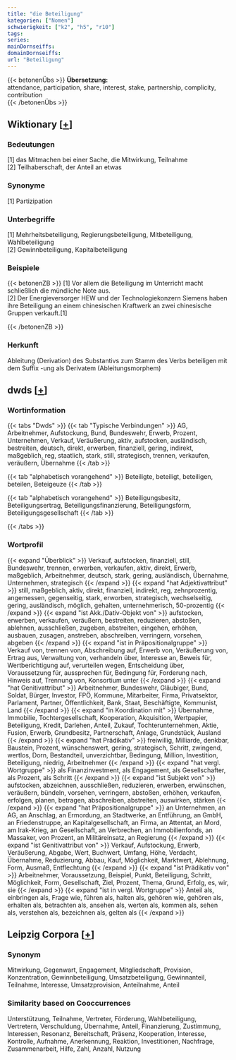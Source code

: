 ```yaml
---
title: "die Beteiligung"
kategorien: ["Nomen"]
schwierigkeit: ["k2", "h5", "r10"]
tags:
series:
mainDornseiffs:
domainDornseiffs:
url: "Beteiligung"
---
```


{{< betonenÜbs >}}
**Übersetzung:**  
attendance, participation, share, interest, stake, partnership, complicity, contribution  
{{< /betonenÜbs >}}

## Wiktionary [[+](https://de.wiktionary.org/wiki/Beteiligung)]

### Bedeutungen
[1] das Mitmachen bei einer Sache, die Mitwirkung, Teilnahme  
[2] Teilhaberschaft, der Anteil an etwas  

### Synonyme
[1] Partizipation  

### Unterbegriffe
[1] Mehrheitsbeteiligung, Regierungsbeteiligung, Mitbeteiligung, Wahlbeteiligung  
[2] Gewinnbeteiligung, Kapitalbeteiligung  

### Beispiele
{{< betonenZB >}}
[1] Vor allem die Beteiligung im Unterricht macht schließlich die mündliche Note aus.  
[2] Der Energieversorger HEW und der Technologiekonzern Siemens haben ihre Beteiligung an einem chinesischen Kraftwerk an zwei chinesische Gruppen verkauft.[1]  

{{< /betonenZB >}}
### Herkunft
Ableitung (Derivation) des Substantivs zum Stamm des Verbs beteiligen mit dem Suffix -ung als Derivatem (Ableitungsmorphem)  



## dwds [[+](https://www.dwds.de/wb/Beteiligung)]

### Wortinformation
{{< tabs "Dwds" >}}
{{< tab "Typische Verbindungen" >}}
AG, Arbeitnehmer, Aufstockung, Bund, Bundeswehr, Erwerb, Prozent, Unternehmen, Verkauf, Veräußerung, aktiv, aufstocken, ausländisch, bestreiten, deutsch, direkt, erwerben, finanziell, gering, indirekt, maßgeblich, reg, staatlich, stark, still, strategisch, trennen, verkaufen, veräußern, Übernahme
{{< /tab >}}

{{< tab "alphabetisch vorangehend" >}}
Beteiligte, beteiligt, beteiligen, beteilen, Beteigeuze
{{< /tab >}}

{{< tab "alphabetisch vorangehend" >}}
Beteiligungsbesitz, Beteiligungsertrag, Beteiligungsfinanzierung, Beteiligungsform, Beteiligungsgesellschaft
{{< /tab >}}

{{< /tabs >}}

### Wortprofil
{{< expand "Überblick" >}} Verkauf, aufstocken, finanziell, still, Bundeswehr, trennen, erwerben, verkaufen, aktiv, direkt, Erwerb, maßgeblich, Arbeitnehmer, deutsch, stark, gering, ausländisch, Übernahme, Unternehmen, strategisch {{< /expand >}}
{{< expand "hat Adjektivattribut" >}} still, maßgeblich, aktiv, direkt, finanziell, indirekt, reg, zehnprozentig, angemessen, gegenseitig, stark, erworben, strategisch, wechselseitig, gering, ausländisch, möglich, gehalten, unternehmerisch, 50-prozentig {{< /expand >}}
{{< expand "ist Akk./Dativ-Objekt von" >}} aufstocken, erwerben, verkaufen, veräußern, bestreiten, reduzieren, abstoßen, ablehnen, ausschließen, zugeben, abstreiten, eingehen, erhöhen, ausbauen, zusagen, anstreben, abschreiben, verringern, vorsehen, abgeben {{< /expand >}}
{{< expand "ist in Präpositionalgruppe" >}} Verkauf von, trennen von, Abschreibung auf, Erwerb von, Veräußerung von, Ertrag aus, Verwaltung von, verhandeln über, Interesse an, Beweis für, Wertberichtigung auf, verurteilen wegen, Entscheidung über, Voraussetzung für, aussprechen für, Bedingung für, Forderung nach, Hinweis auf, Trennung von, Konsortium unter {{< /expand >}}
{{< expand "hat Genitivattribut" >}} Arbeitnehmer, Bundeswehr, Gläubiger, Bund, Soldat, Bürger, Investor, FPÖ, Kommune, Mitarbeiter, Firma, Privatsektor, Parlament, Partner, Öffentlichkeit, Bank, Staat, Beschäftigte, Kommunist, Land {{< /expand >}}
{{< expand "in Koordination mit" >}} Übernahme, Immobilie, Tochtergesellschaft, Kooperation, Akquisition, Wertpapier, Beteiligung, Kredit, Darlehen, Anteil, Zukauf, Tochterunternehmen, Aktie, Fusion, Erwerb, Grundbesitz, Partnerschaft, Anlage, Grundstück, Ausland {{< /expand >}}
{{< expand "hat Prädikativ" >}} freiwillig, Milliarde, denkbar, Baustein, Prozent, wünschenswert, gering, strategisch, Schritt, zwingend, wertlos, Dorn, Bestandteil, unverzichtbar, Bedingung, Million, Investition, Beteiligung, niedrig, Arbeitnehmer {{< /expand >}}
{{< expand "hat vergl. Wortgruppe" >}} als Finanzinvestment, als Engagement, als Gesellschafter, als Prozent, als Schritt {{< /expand >}}
{{< expand "ist Subjekt von" >}} aufstocken, abzeichnen, ausschließen, reduzieren, erwerben, erwünschen, veräußern, bündeln, vorsehen, verringern, abstoßen, erhöhen, verkaufen, erfolgen, planen, betragen, abschreiben, abstreiten, auswirken, stärken {{< /expand >}}
{{< expand "hat Präpositionalgruppe" >}} an Unternehmen, an AG, an Anschlag, an Ermordung, an Stadtwerke, an Entführung, an GmbH, an Friedenstruppe, an Kapitalgesellschaft, an Firma, an Attentat, an Mord, am Irak-Krieg, an Gesellschaft, an Verbrechen, an Immobilienfonds, an Massaker, von Prozent, an Militäreinsatz, an Regierung {{< /expand >}}
{{< expand "ist Genitivattribut von" >}} Verkauf, Aufstockung, Erwerb, Veräußerung, Abgabe, Wert, Buchwert, Umfang, Höhe, Verdacht, Übernahme, Reduzierung, Abbau, Kauf, Möglichkeit, Marktwert, Ablehnung, Form, Ausmaß, Entflechtung {{< /expand >}}
{{< expand "ist Prädikativ von" >}} Arbeitnehmer, Voraussetzung, Beispiel, Punkt, Beteiligung, Schritt, Möglichkeit, Form, Gesellschaft, Ziel, Prozent, Thema, Grund, Erfolg, es, wir, sie {{< /expand >}}
{{< expand "ist in vergl. Wortgruppe" >}} Anteil als, einbringen als, Frage wie, führen als, halten als, gehören wie, gehören als, erhalten als, betrachten als, ansehen als, werten als, kommen als, sehen als, verstehen als, bezeichnen als, gelten als {{< /expand >}}

## Leipzig Corpora [[+](https://corpora.uni-leipzig.de/en/res?word=Beteiligung&corpusId=deu_newscrawl-public_2018)]


### Synonym
Mitwirkung, Gegenwart, Engagement, Mitgliedschaft, Provision, Konzentration, Gewinnbeteiligung, Umsatzbeteiligung, Gewinnanteil, Teilnahme, Interesse, Umsatzprovision, Anteilnahme, Anteil


### Similarity based on Cooccurrences
Unterstützung, Teilnahme, Vertreter, Förderung, Wahlbeteiligung, Vertretern, Verschuldung, Übernahme, Anteil, Finanzierung, Zustimmung, Interessen, Resonanz, Bereitschaft, Präsenz, Kooperation, Interesse, Kontrolle, Aufnahme, Anerkennung, Reaktion, Investitionen, Nachfrage, Zusammenarbeit, Hilfe, Zahl, Anzahl, Nutzung


